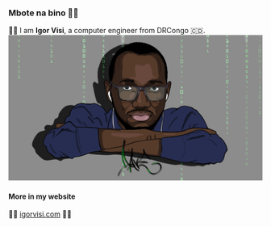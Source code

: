 ### Mbote na bino 👋🏿️
✊🏿️ I am **Igor Visi**, a computer engineer from DRCongo 🇨🇩️.
![Draw](draw.jpg)

#### More in my website
🤜🏿️ [igorvisi.com](https://igorvisi.com) 🤛🏿️